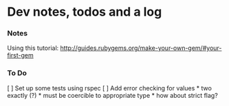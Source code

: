 # Dev notes, todos and a log

### Notes

Using this tutorial:
http://guides.rubygems.org/make-your-own-gem/#your-first-gem

### To Do

[ ] Set up some tests using rspec
[ ] Add error checking for values
	* two exactly (?)
	* must be coercible to appropriate type
	* how about strict flag?
